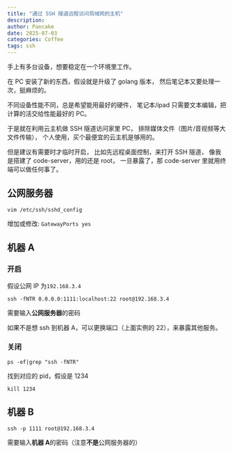 ```yaml
---
title: "通过 SSH 隧道远程访问局域网的主机"
description:
author: Pancake
date: 2025-07-03
categories: Coffee
tags: ssh
---
```


手上有多台设备，想要稳定在一个环境里工作。

在 PC 安装了新的东西，假设就是升级了 golang 版本，
然后笔记本又要处理一次，挺麻烦的。

不同设备性能不同，总是希望能用最好的硬件，
笔记本/ipad 只需要文本编辑，把计算的活交给性能最好的 PC。

于是就在利用云主机做 SSH 隧道访问家里 PC，
排除媒体文件（图片/音视频等大文件传输），
个人使用，买个最便宜的云主机是够用的。

但是建议有需要时才临时开启，
比如先远程桌面控制，来打开 SSH 隧道，
像我是搭建了 code-server，用的还是 root，
一旦暴露了，那 code-server 里就用终端可以做任何事了。

## 公网服务器

`vim /etc/ssh/sshd_config`

增加或修改: `GatewayPorts yes`

## 机器 A

### 开启

假设公网 IP 为`192.168.3.4`

`ssh -fNTR 0.0.0.0:1111:localhost:22 root@192.168.3.4`

需要输入**公网服务器**的密码

如果不是想 ssh 到机器 A，可以更换端口（上面实例的 22），来暴露其他服务。

### 关闭

`ps -ef|grep "ssh -fNTR"`

找到对应的 pid，假设是 1234

`kill 1234`

## 机器 B

`ssh -p 1111 root@192.168.3.4`

需要输入**机器 A**的密码（注意**不是**公网服务器的）
